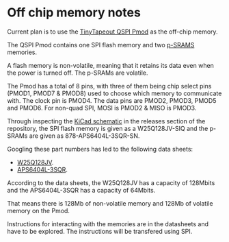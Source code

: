 # Off chip memory notes 

Current plan is to use the [TinyTapeout QSPI Pmod](https://github.com/mole99/qspi-pmod) as the off-chip memory.

The QSPI Pmod contains one SPI flash memory and two [p-SRAMS](https://en.wikipedia.org/wiki/Dynamic_random-access_memory#PSRAM) memories.

A flash memory is non-volatile, meaning that it retains its data even when the power is turned off. The p-SRAMs are volatile.
 
The Pmod has a total of 8 pins, with three of them being chip select pins (PMOD1, PMOD7 & PMOD8) used to choose which memory to communicate with. 
The clock pin is PMOD4. 
The data pins are PMOD2, PMOD3, PMOD5 and PMOD6. For non-quad SPI, MOSI is PMOD2 & MISO is PMOD3.

Through inspecting the [KiCad schematic](https://github.com/mole99/qspi-pmod/releases/download/v2.1/qspi-pmod.pdf) in the releases section of the repository, the SPI flash memory is given as a W25Q128JV-SIQ and the p-SRAMs are given as 878-APS6404L-3SQR-SN.

Googling these part numbers has led to the following data sheets:
- [W25Q128JV](https://docs.rs-online.com/7d70/0900766b81703faf.pdf).
- [APS6404L-3SQR](https://github.com/Edragon/Datasheet/blob/master/APM/APS6404L-3SQR-SN-2.pdf).

According to the data sheets, the W25Q128JV has a capacity of 128Mbits and the APS6404L-3SQR has a capacity of 64Mbits.

That means there is 128Mb of non-volatile memory and 128Mb of volatile memory on the Pmod.

Instructions for interacting with the memories are in the datasheets and have to be explored. 
The instructions will be transfered using SPI.